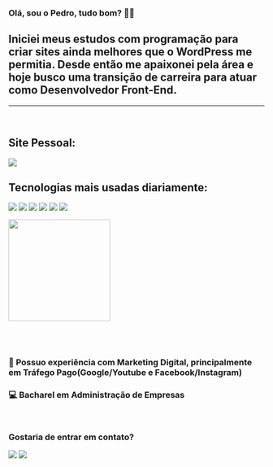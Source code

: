 <div align = "left">
  <h3>Olá, sou o Pedro, tudo bom? 👋😃</h3>

<h2>Iniciei meus estudos com programação para criar sites ainda melhores que o WordPress me permitia. Desde então me apaixonei pela área e hoje busco uma transição de carreira para atuar como Desenvolvedor Front-End.</h2>
</div>


<hr>
<br>

## Site Pessoal:
<a href="https://pedrogoulart8.github.io/Portfolio-Pedro-Goulart/"> <img src="https://img.shields.io/website-up-down-green-red/http/monip.org.svg"></a>


## Tecnologias mais usadas diariamente:

<img src="https://img.shields.io/badge/HTML5-E34F26?style=for-the-badge&logo=html5&logoColor=white" /> <img src="https://img.shields.io/badge/CSS3-1572B6?style=for-the-badge&logo=css3&logoColor=white" /> <img src="https://img.shields.io/badge/JavaScript-F7DF1E?style=for-the-badge&logo=javascript&logoColor=black" /> <img src="https://img.shields.io/badge/React-20232A?style=for-the-badge&logo=react&logoColor=61DAFB" /> <img src="https://img.shields.io/badge/Bootstrap-563D7C?style=for-the-badge&logo=bootstrap&logoColor=white" /> <img src="https://img.shields.io/badge/Sass-CC6699?style=for-the-badge&logo=sass&logoColor=white" /> 

<div align = "left">
<img height = "200em" src="https://github-readme-stats.vercel.app/api/top-langs/?username=pedrogoulart8&show_icons=true&theme=highcontrast&count_private=true"/>

<br><br>

### 📢 Possuo experiência com Marketing Digital, principalmente em Tráfego Pago(Google/Youtube e Facebook/Instagram)

### 💻 Bacharel em Administração de Empresas 

<br>

### Gostaria de entrar em contato?

<a href="mailto:pedromgoulart@gmail.com"> <img src="https://img.shields.io/badge/Gmail-D14836?style=for-the-badge&logo=gmail&logoColor=white"></a>
<a href="https://www.linkedin.com/in/pedromgoulart/"> <img src="https://img.shields.io/badge/LinkedIn-0077B5?style=for-the-badge&logo=linkedin&logoColor=white"></a>
